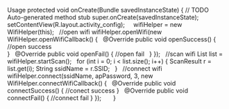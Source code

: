 Usage
  protected void onCreate(Bundle savedInstanceState) {
        // TODO Auto-generated method stub
        super.onCreate(savedInstanceState);
        setContentView(R.layout.activity_config);
 
 
        wifiHelper = new WifiHelper(this);
 
         //open wifi
        wifiHelper.openWifi(new WifiHelper.openWifiCallback() {
 
            @Override
            public void openSuccess() {
                //open success    
            }
 
            @Override
            public void openFail() {
                //open fail
 
            }
        });
 
        //scan wifi
        List<ScanResult> list = wifiHelper.startScan();
 
        for (int i = 0; i < list.size(); i++) {
            ScanResult r = list.get(i);
            String ssidName = r.SSID;
 
        }
 
        //connect wifi
        wifiHelper.connect(ssidName, apPassword, 3,
            new WifiHelper.connectWifiCallback() {
 
            @Override
            public void connectSuccess() {
                //conect success
                }
 
            @Override
            public void connectFail() {
                //connect fail
            }
        });
 
 
 
    }
 
